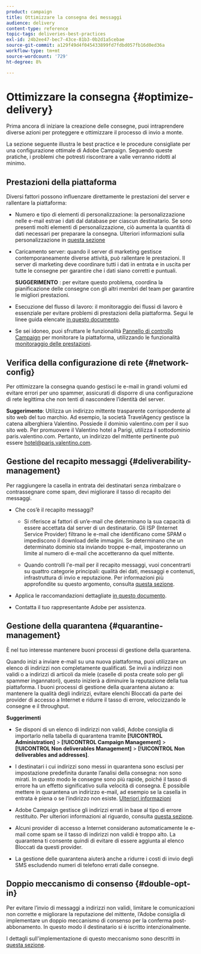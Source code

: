 ```yaml
---
product: campaign
title: Ottimizzare la consegna dei messaggi
audience: delivery
content-type: reference
topic-tags: deliveries-best-practices
exl-id: 24b2ee47-bec7-43ce-81b3-0b2d1a5cebae
source-git-commit: a129f49d4f045433899fd7fdbd057fb16d0ed36a
workflow-type: tm+mt
source-wordcount: '729'
ht-degree: 8%

---
```


# Ottimizzare la consegna {#optimize-delivery}

Prima ancora di iniziare la creazione delle consegne, puoi intraprendere diverse azioni per proteggere e ottimizzare il processo di invio a monte.

La sezione seguente illustra le best practice e le procedure consigliate per una configurazione ottimale di Adobe Campaign. Seguendo queste pratiche, i problemi che potresti riscontrare a valle verranno ridotti al minimo.

## Prestazioni della piattaforma

Diversi fattori possono influenzare direttamente le prestazioni del server e rallentare la piattaforma:

* Numero e tipo di elementi di personalizzazione: la personalizzazione nelle e-mail estrae i dati dal database per ciascun destinatario. Se sono presenti molti elementi di personalizzazione, ciò aumenta la quantità di dati necessari per preparare la consegna.  Ulteriori informazioni sulla personalizzazione in [questa sezione](about-personalization.md)

* Caricamento server: quando il server di marketing gestisce contemporaneamente diverse attività, può rallentare le prestazioni. Il server di marketing deve coordinare tutti i dati in entrata e in uscita per tutte le consegne per garantire che i dati siano corretti e puntuali.

   **SUGGERIMENTO** : per evitare questo problema, coordina la pianificazione delle consegne con gli altri membri del team per garantire le migliori prestazioni.

* Esecuzione del flusso di lavoro: il monitoraggio dei flussi di lavoro è essenziale per evitare problemi di prestazioni della piattaforma. Segui le linee guida elencate [in questo documento](../../workflow/using/workflow-best-practices.md#execution-and-performance).

* Se sei idoneo, puoi sfruttare le funzionalità [Pannello di controllo Campaign](https://experienceleague.adobe.com/docs/control-panel/using/discover-control-panel/key-features.html?lang=it) per monitorare la piattaforma, utilizzando le funzionalità [monitoraggio delle prestazioni](https://experienceleague.adobe.com/docs/control-panel/using/performance-monitoring/about-performance-monitoring.html).

## Verifica della configurazione di rete {#network-config}

Per ottimizzare la consegna quando gestisci le e-mail in grandi volumi ed evitare errori per uno spammer, assicurati di disporre di una configurazione di rete legittima che non tenti di nascondere l’identità del server.

**Suggerimento**: Utilizza un indirizzo mittente trasparente corrispondente al sito web del tuo marchio. Ad esempio, la società TravelAgency gestisce la catena alberghiera Valentino. Possiede il dominio valentino.com per il suo sito web. Per promuovere il Valentino hotel a Parigi, utilizza il sottodominio paris.valentino.com. Pertanto, un indirizzo del mittente pertinente può essere hotel@paris.valentino.com.

## Gestione del recapito messaggi {#deliverability-management}

Per raggiungere la casella in entrata dei destinatari senza rimbalzare o contrassegnare come spam, devi migliorare il tasso di recapito dei messaggi.

* Che cos’è il recapito messaggi?

   * Si riferisce ai fattori di un’e-mail che determinano la sua capacità di essere accettata dal server di un destinatario. Gli ISP (Internet Service Provider) filtrano le e-mail che identificano come SPAM o impediscono il download delle immagini. Se determinano che un determinato dominio sta inviando troppe e-mail, imposteranno un limite al numero di e-mail che accetteranno da quel mittente.

   * Quando controlli l&#39;e-mail per il recapito messaggi, vuoi concentrarti su quattro categorie principali: qualità dei dati, messaggi e contenuti, infrastruttura di invio e reputazione. Per informazioni più approfondite su questo argomento, consulta [questa sezione](about-deliverability.md).

* Applica le raccomandazioni dettagliate [in questo documento](about-deliverability.md).

* Contatta il tuo rappresentante Adobe per assistenza.

## Gestione della quarantena {#quarantine-management}

È nel tuo interesse mantenere buoni processi di gestione della quarantena.

Quando inizi a inviare e-mail su una nuova piattaforma, puoi utilizzare un elenco di indirizzi non completamente qualificati. Se invii a indirizzi non validi o a indirizzi di articoli da miele (caselle di posta create solo per gli spammer ingannatori), questo inizierà a diminuire la reputazione della tua piattaforma. I buoni processi di gestione della quarantena aiutano a: mantenere la qualità degli indirizzi, evitare elenchi Bloccati da parte dei provider di accesso a Internet e ridurre il tasso di errore, velocizzando le consegne e il throughput.

**Suggerimenti**

* Se disponi di un elenco di indirizzi non validi, Adobe consiglia di importarlo nella tabella di quarantena tramite **[!UICONTROL Administration]** > **[!UICONTROL Campaign Management]** > **[!UICONTROL Non deliverables Management]** > **[!UICONTROL Non deliverables and addresses]**.

* I destinatari i cui indirizzi sono messi in quarantena sono esclusi per impostazione predefinita durante l’analisi della consegna: non sono mirati. In questo modo le consegne sono più rapide, poiché il tasso di errore ha un effetto significativo sulla velocità di consegna. È possibile mettere in quarantena un indirizzo e-mail, ad esempio se la casella in entrata è piena o se l’indirizzo non esiste. [Ulteriori informazioni](#identifying-quarantined-addresses-for-a-delivery)

* Adobe Campaign gestisce gli indirizzi errati in base al tipo di errore restituito. Per ulteriori informazioni al riguardo, consulta [questa sezione](understanding-quarantine-management.md).


* Alcuni provider di accesso a Internet considerano automaticamente le e-mail come spam se il tasso di indirizzi non validi è troppo alto. La quarantena ti consente quindi di evitare di essere aggiunta al elenco Bloccati da questi provider.

* La gestione delle quarantena aiuterà anche a ridurre i costi di invio degli SMS escludendo numeri di telefono errati dalle consegne.

## Doppio meccanismo di consenso {#double-opt-in}

Per evitare l’invio di messaggi a indirizzi non validi, limitare le comunicazioni non corrette e migliorare la reputazione del mittente, l’Adobe consiglia di implementare un doppio meccanismo di consenso per la conferma post-abbonamento. In questo modo il destinatario si è iscritto intenzionalmente.

I dettagli sull&#39;implementazione di questo meccanismo sono descritti in [questa sezione](../../web/using/use-cases--web-forms.md).
